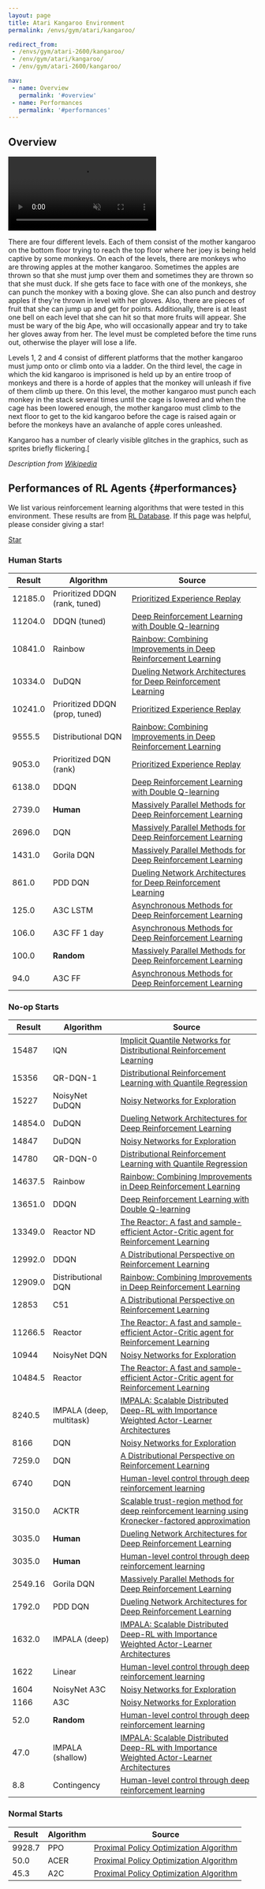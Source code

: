 ```yaml
---
layout: page
title: Atari Kangaroo Environment
permalink: /envs/gym/atari/kangaroo/

redirect_from:
 - /envs/gym/atari-2600/kangaroo/
 - /env/gym/atari/kangaroo/
 - /env/gym/atari-2600/kangaroo/

nav:
 - name: Overview
   permalink: '#overview'
 - name: Performances
   permalink: '#performances'
---
```



## Overview

<video autoplay muted loop controls>
  <source src="{{ 'assets/_pages/envs/gym/atari/kangaroo.mp4' | absolute_url }}" type="video/mp4">
</video>

There are four different levels. Each of them consist of the mother kangaroo on the bottom floor trying to reach the top floor where her joey is being held captive by some monkeys. On each of the levels, there are monkeys who are throwing apples at the mother kangaroo. Sometimes the apples are thrown so that she must jump over them and sometimes they are thrown so that she must duck. If she gets face to face with one of the monkeys, she can punch the monkey with a boxing glove. She can also punch and destroy apples if they're thrown in level with her gloves. Also, there are pieces of fruit that she can jump up and get for points. Additionally, there is at least one bell on each level that she can hit so that more fruits will appear. She must be wary of the big Ape, who will occasionally appear and try to take her gloves away from her. The level must be completed before the time runs out, otherwise the player will lose a life.

Levels 1, 2 and 4 consist of different platforms that the mother kangaroo must jump onto or climb onto via a ladder. On the third level, the cage in which the kid kangaroo is imprisoned is held up by an entire troop of monkeys and there is a horde of apples that the monkey will unleash if five of them climb up there. On this level, the mother kangaroo must punch each monkey in the stack several times until the cage is lowered and when the cage has been lowered enough, the mother kangaroo must climb to the next floor to get to the kid kangaroo before the cage is raised again or before the monkeys have an avalanche of apple cores unleashed.

Kangaroo has a number of clearly visible glitches in the graphics, such as sprites briefly flickering.[

*Description from [Wikipedia](https://en.wikipedia.org/wiki/Kangaroo_%28video_game%29)*


## Performances of RL Agents {#performances}

We list various reinforcement learning algorithms that were tested in this environment. These results are from [RL Database](https://github.com/seungjaeryanlee/rldb). If this page was helpful, please consider giving a star!

<!-- Place this tag where you want the button to render. -->
<a class="github-button" href="https://github.com/seungjaeryanlee/rldb" data-icon="octicon-star" data-size="large" data-show-count="true" aria-label="Star seungjaeryanlee/rldb on GitHub">Star</a>
<!-- Place this tag in your head or just before your close body tag. -->
<script async defer src="https://buttons.github.io/buttons.js"></script>

### Human Starts

| Result | Algorithm | Source |
|--------|-----------|--------|
| 12185.0 | Prioritized DDQN (rank, tuned) | [Prioritized Experience Replay](https://arxiv.org/abs/1511.05952) |
| 11204.0 | DDQN (tuned) | [Deep Reinforcement Learning with Double Q-learning](https://arxiv.org/abs/1509.06461) |
| 10841.0 | Rainbow | [Rainbow: Combining Improvements in Deep Reinforcement Learning](https://arxiv.org/abs/1710.02298) |
| 10334.0 | DuDQN | [Dueling Network Architectures for Deep Reinforcement Learning](https://arxiv.org/abs/1511.06581) |
| 10241.0 | Prioritized DDQN (prop, tuned) | [Prioritized Experience Replay](https://arxiv.org/abs/1511.05952) |
| 9555.5 | Distributional DQN | [Rainbow: Combining Improvements in Deep Reinforcement Learning](https://arxiv.org/abs/1710.02298) |
| 9053.0 | Prioritized DQN (rank) | [Prioritized Experience Replay](https://arxiv.org/abs/1511.05952) |
| 6138.0 | DDQN | [Deep Reinforcement Learning with Double Q-learning](https://arxiv.org/abs/1509.06461) |
| 2739.0 | **Human** | [Massively Parallel Methods for Deep Reinforcement Learning](https://arxiv.org/abs/1507.04296) |
| 2696.0 | DQN | [Massively Parallel Methods for Deep Reinforcement Learning](https://arxiv.org/abs/1507.04296) |
| 1431.0 | Gorila DQN | [Massively Parallel Methods for Deep Reinforcement Learning](https://arxiv.org/abs/1507.04296) |
| 861.0 | PDD DQN | [Dueling Network Architectures for Deep Reinforcement Learning](https://arxiv.org/abs/1511.06581) |
| 125.0 | A3C LSTM | [Asynchronous Methods for Deep Reinforcement Learning](https://arxiv.org/abs/1602.01783) |
| 106.0 | A3C FF 1 day | [Asynchronous Methods for Deep Reinforcement Learning](https://arxiv.org/abs/1602.01783) |
| 100.0 | **Random** | [Massively Parallel Methods for Deep Reinforcement Learning](https://arxiv.org/abs/1507.04296) |
| 94.0 | A3C FF | [Asynchronous Methods for Deep Reinforcement Learning](https://arxiv.org/abs/1602.01783) |


### No-op Starts

| Result | Algorithm | Source |
|--------|-----------|--------|
| 15487 | IQN | [Implicit Quantile Networks for Distributional Reinforcement Learning](https://arxiv.org/abs/1806.06923) |
| 15356 | QR-DQN-1 | [Distributional Reinforcement Learning with Quantile Regression](https://arxiv.org/abs/1710.10044) |
| 15227 | NoisyNet DuDQN | [Noisy Networks for Exploration](https://arxiv.org/abs/1706.10295) |
| 14854.0 | DuDQN | [Dueling Network Architectures for Deep Reinforcement Learning](https://arxiv.org/abs/1511.06581) |
| 14847 | DuDQN | [Noisy Networks for Exploration](https://arxiv.org/abs/1706.10295) |
| 14780 | QR-DQN-0 | [Distributional Reinforcement Learning with Quantile Regression](https://arxiv.org/abs/1710.10044) |
| 14637.5 | Rainbow | [Rainbow: Combining Improvements in Deep Reinforcement Learning](https://arxiv.org/abs/1710.02298) |
| 13651.0 | DDQN | [Deep Reinforcement Learning with Double Q-learning](https://arxiv.org/abs/1509.06461) |
| 13349.0 | Reactor ND | [The Reactor: A fast and sample-efficient Actor-Critic agent for Reinforcement Learning](https://arxiv.org/abs/1704.04651) |
| 12992.0 | DDQN | [A Distributional Perspective on Reinforcement Learning](https://arxiv.org/abs/1707.06887) |
| 12909.0 | Distributional DQN | [Rainbow: Combining Improvements in Deep Reinforcement Learning](https://arxiv.org/abs/1710.02298) |
| 12853 | C51 | [A Distributional Perspective on Reinforcement Learning](https://arxiv.org/abs/1707.06887) |
| 11266.5 | Reactor | [The Reactor: A fast and sample-efficient Actor-Critic agent for Reinforcement Learning](https://arxiv.org/abs/1704.04651) |
| 10944 | NoisyNet DQN | [Noisy Networks for Exploration](https://arxiv.org/abs/1706.10295) |
| 10484.5 | Reactor | [The Reactor: A fast and sample-efficient Actor-Critic agent for Reinforcement Learning](https://arxiv.org/abs/1704.04651) |
| 8240.5 | IMPALA (deep, multitask) | [IMPALA: Scalable Distributed Deep-RL with Importance Weighted Actor-Learner Architectures](https://arxiv.org/abs/1802.01561) |
| 8166 | DQN | [Noisy Networks for Exploration](https://arxiv.org/abs/1706.10295) |
| 7259.0 | DQN | [A Distributional Perspective on Reinforcement Learning](https://arxiv.org/abs/1707.06887) |
| 6740 | DQN | [Human-level control through deep reinforcement learning](https://storage.googleapis.com/deepmind-media/dqn/DQNNaturePaper.pdf) |
| 3150.0 | ACKTR | [Scalable trust-region method for deep reinforcement learning using Kronecker-factored approximation](https://arxiv.org/abs/1708.05144) |
| 3035.0 | **Human** | [Dueling Network Architectures for Deep Reinforcement Learning](https://arxiv.org/abs/1511.06581) |
| 3035.0 | **Human** | [Human-level control through deep reinforcement learning](https://storage.googleapis.com/deepmind-media/dqn/DQNNaturePaper.pdf) |
| 2549.16 | Gorila DQN | [Massively Parallel Methods for Deep Reinforcement Learning](https://arxiv.org/abs/1507.04296) |
| 1792.0 | PDD DQN | [Dueling Network Architectures for Deep Reinforcement Learning](https://arxiv.org/abs/1511.06581) |
| 1632.0 | IMPALA (deep) | [IMPALA: Scalable Distributed Deep-RL with Importance Weighted Actor-Learner Architectures](https://arxiv.org/abs/1802.01561) |
| 1622 | Linear | [Human-level control through deep reinforcement learning](https://storage.googleapis.com/deepmind-media/dqn/DQNNaturePaper.pdf) |
| 1604 | NoisyNet A3C | [Noisy Networks for Exploration](https://arxiv.org/abs/1706.10295) |
| 1166 | A3C | [Noisy Networks for Exploration](https://arxiv.org/abs/1706.10295) |
| 52.0 | **Random** | [Human-level control through deep reinforcement learning](https://storage.googleapis.com/deepmind-media/dqn/DQNNaturePaper.pdf) |
| 47.0 | IMPALA (shallow) | [IMPALA: Scalable Distributed Deep-RL with Importance Weighted Actor-Learner Architectures](https://arxiv.org/abs/1802.01561) |
| 8.8 | Contingency | [Human-level control through deep reinforcement learning](https://storage.googleapis.com/deepmind-media/dqn/DQNNaturePaper.pdf) |


### Normal Starts

| Result | Algorithm | Source |
|--------|-----------|--------|
| 9928.7 | PPO | [Proximal Policy Optimization Algorithm](https://arxiv.org/abs/1707.06347) |
| 50.0 | ACER | [Proximal Policy Optimization Algorithm](https://arxiv.org/abs/1707.06347) |
| 45.3 | A2C | [Proximal Policy Optimization Algorithm](https://arxiv.org/abs/1707.06347) |

